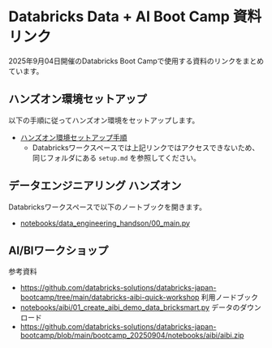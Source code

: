 # Databricks Data + AI Boot Camp 資料リンク
2025年9月04日開催のDatabricks Boot Campで使用する資料のリンクをまとめています。

## ハンズオン環境セットアップ
以下の手順に従ってハンズオン環境をセットアップします。

- [ハンズオン環境セットアップ手順](setup.md)
    - Databricksワークスペースでは上記リンクではアクセスできないため、同じフォルダにある `setup.md` を参照してください。

## データエンジニアリング ハンズオン
Databricksワークスペースで以下のノートブックを開きます。
- [notebooks/data_engineering_handson/00_main.py](notebooks/data_engineering_handson/00_main.py)

## AI/BIワークショップ
参考資料
- https://github.com/databricks-solutions/databricks-japan-bootcamp/tree/main/databricks-aibi-quick-workshop
利用ノードブック
- [notebooks/aibi/01_create_aibi_demo_data_bricksmart.py](notebooks/aibi/01_create_aibi_demo_data_bricksmart.py)
データのダウンロード
- https://github.com/databricks-solutions/databricks-japan-bootcamp/blob/main/bootcamp_20250904/notebooks/aibi/aibi.zip

